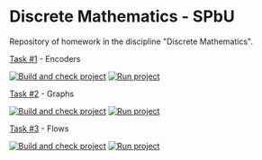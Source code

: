 # Discrete Mathematics - SPbU

Repository of homework in the discipline "Discrete Mathematics".


[Task \#1](https://github.com/AzimMuradov/discrete-math-spbu/tree/master/task-1) - Encoders

[![Build and check project](https://github.com/AzimMuradov/discrete-math-spbu/actions/workflows/task-1-check.yml/badge.svg)](https://github.com/AzimMuradov/discrete-math-spbu/actions/workflows/task-1-check.yml)
[![Run project](https://github.com/AzimMuradov/discrete-math-spbu/actions/workflows/task-1-run.yml/badge.svg)](https://github.com/AzimMuradov/discrete-math-spbu/actions/workflows/task-1-run.yml)


[Task \#2](https://github.com/AzimMuradov/discrete-math-spbu/tree/master/task-2) - Graphs

[![Build and check project](https://github.com/AzimMuradov/discrete-math-spbu/actions/workflows/task-2-check.yml/badge.svg)](https://github.com/AzimMuradov/discrete-math-spbu/actions/workflows/task-2-check.yml)
[![Run project](https://github.com/AzimMuradov/discrete-math-spbu/actions/workflows/task-2-run.yml/badge.svg)](https://github.com/AzimMuradov/discrete-math-spbu/actions/workflows/task-2-run.yml)


[Task \#3](https://github.com/AzimMuradov/discrete-math-spbu/tree/master/task-3) - Flows

[![Build and check project](https://github.com/AzimMuradov/discrete-math-spbu/actions/workflows/task-3-check.yml/badge.svg)](https://github.com/AzimMuradov/discrete-math-spbu/actions/workflows/task-3-check.yml)
[![Run project](https://github.com/AzimMuradov/discrete-math-spbu/actions/workflows/task-3-run.yml/badge.svg)](https://github.com/AzimMuradov/discrete-math-spbu/actions/workflows/task-3-run.yml)
